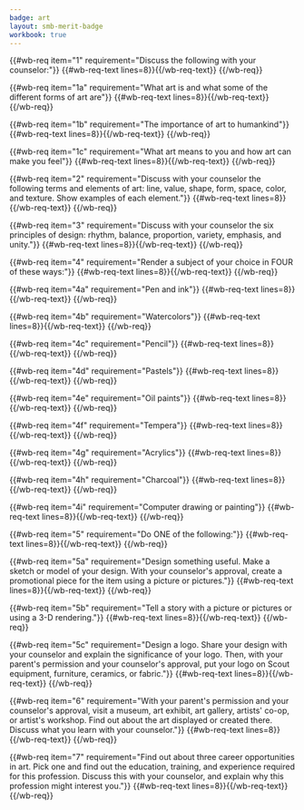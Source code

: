 ```yaml
---
badge: art
layout: smb-merit-badge
workbook: true
---
```



{{#wb-req item="1" requirement="Discuss the following with your counselor:"}}
{{#wb-req-text lines=8}}{{/wb-req-text}}
{{/wb-req}}

{{#wb-req item="1a" requirement="What art is and what some of the different forms of art are"}}
{{#wb-req-text lines=8}}{{/wb-req-text}}
{{/wb-req}}

{{#wb-req item="1b" requirement="The importance of art to humankind"}}
{{#wb-req-text lines=8}}{{/wb-req-text}}
{{/wb-req}}

{{#wb-req item="1c" requirement="What art means to you and how art can make you feel"}}
{{#wb-req-text lines=8}}{{/wb-req-text}}
{{/wb-req}}

{{#wb-req item="2" requirement="Discuss with your counselor the following terms and elements of art: line, value, shape, form, space, color, and texture. Show examples of each element."}}
{{#wb-req-text lines=8}}{{/wb-req-text}}
{{/wb-req}}

{{#wb-req item="3" requirement="Discuss with your counselor the six principles of design: rhythm, balance, proportion, variety, emphasis, and unity."}}
{{#wb-req-text lines=8}}{{/wb-req-text}}
{{/wb-req}}

{{#wb-req item="4" requirement="Render a subject of your choice in FOUR of these ways:"}}
{{#wb-req-text lines=8}}{{/wb-req-text}}
{{/wb-req}}

{{#wb-req item="4a" requirement="Pen and ink"}}
{{#wb-req-text lines=8}}{{/wb-req-text}}
{{/wb-req}}

{{#wb-req item="4b" requirement="Watercolors"}}
{{#wb-req-text lines=8}}{{/wb-req-text}}
{{/wb-req}}

{{#wb-req item="4c" requirement="Pencil"}}
{{#wb-req-text lines=8}}{{/wb-req-text}}
{{/wb-req}}

{{#wb-req item="4d" requirement="Pastels"}}
{{#wb-req-text lines=8}}{{/wb-req-text}}
{{/wb-req}}

{{#wb-req item="4e" requirement="Oil paints"}}
{{#wb-req-text lines=8}}{{/wb-req-text}}
{{/wb-req}}

{{#wb-req item="4f" requirement="Tempera"}}
{{#wb-req-text lines=8}}{{/wb-req-text}}
{{/wb-req}}

{{#wb-req item="4g" requirement="Acrylics"}}
{{#wb-req-text lines=8}}{{/wb-req-text}}
{{/wb-req}}

{{#wb-req item="4h" requirement="Charcoal"}}
{{#wb-req-text lines=8}}{{/wb-req-text}}
{{/wb-req}}

{{#wb-req item="4i" requirement="Computer drawing or painting"}}
{{#wb-req-text lines=8}}{{/wb-req-text}}
{{/wb-req}}

{{#wb-req item="5" requirement="Do ONE of the following:"}}
{{#wb-req-text lines=8}}{{/wb-req-text}}
{{/wb-req}}

{{#wb-req item="5a" requirement="Design something useful. Make a sketch or model of your design. With your counselor's approval, create a promotional piece for the item using a picture or pictures."}}
{{#wb-req-text lines=8}}{{/wb-req-text}}
{{/wb-req}}

{{#wb-req item="5b" requirement="Tell a story with a picture or pictures or using a 3-D rendering."}}
{{#wb-req-text lines=8}}{{/wb-req-text}}
{{/wb-req}}

{{#wb-req item="5c" requirement="Design a logo. Share your design with your counselor and explain the significance of your logo. Then, with your parent's permission and your counselor's approval, put your logo on Scout equipment, furniture, ceramics, or fabric."}}
{{#wb-req-text lines=8}}{{/wb-req-text}}
{{/wb-req}}

{{#wb-req item="6" requirement="With your parent's permission and your counselor's approval, visit a museum, art exhibit, art gallery, artists' co-op, or artist's workshop. Find out about the art displayed or created there. Discuss what you learn with your counselor."}}
{{#wb-req-text lines=8}}{{/wb-req-text}}
{{/wb-req}}

{{#wb-req item="7" requirement="Find out about three career opportunities in art. Pick one and find out the education, training, and experience required for this profession. Discuss this with your counselor, and explain why this profession might interest you."}}
{{#wb-req-text lines=8}}{{/wb-req-text}}
{{/wb-req}}

